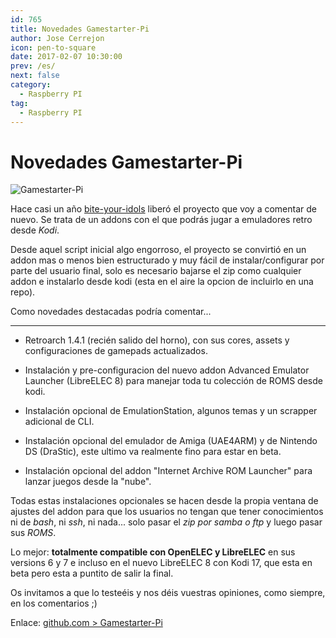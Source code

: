 ```yaml
---
id: 765
title: Novedades Gamestarter-Pi
author: Jose Cerrejon
icon: pen-to-square
date: 2017-02-07 10:30:00
prev: /es/
next: false
category:
  - Raspberry PI
tag:
  - Raspberry PI
---
```


# Novedades Gamestarter-Pi

![Gamestarter-Pi](/images/2017/02/gamestarter.png)

Hace casi un año [bite-your-idols](https://github.com/bite-your-idols) liberó el proyecto que voy a comentar de nuevo. Se trata de un addons con el que podrás jugar a emuladores retro desde *Kodi*.

Desde aquel script inicial algo engorroso, el proyecto se convirtió en un addon mas o menos bien estructurado y muy fácil de instalar/configurar por parte del usuario final, solo es necesario bajarse el zip como cualquier addon e instalarlo desde kodi (esta en el aire la opcion de incluirlo en una repo).

Como novedades destacadas podría comentar...

- - -
* Retroarch 1.4.1 (recién salido del horno), con sus cores, assets y configuraciones de gamepads actualizados.

* Instalación y pre-configuracion del nuevo addon Advanced Emulator Launcher (LibreELEC 8) para manejar toda tu colección de ROMS desde kodi.

* Instalación opcional de EmulationStation, algunos temas y un scrapper adicional de CLI.

* Instalación opcional del emulador de Amiga (UAE4ARM) y de Nintendo DS (DraStic), este ultimo va realmente fino para estar en beta.

* Instalación opcional del addon "Internet Archive ROM Launcher" para lanzar juegos desde la "nube".

Todas estas instalaciones opcionales se hacen desde la propia ventana de ajustes del addon para que los usuarios no tengan que tener conocimientos ni de *bash*, ni *ssh*, ni nada... solo pasar el *zip por samba o ftp* y luego pasar sus *ROMS*.

Lo mejor: **totalmente compatible con OpenELEC y LibreELEC** en sus versions 6 y 7 e incluso en el nuevo LibreELEC 8 con Kodi 17, que esta en beta pero esta a puntito de salir la final.

Os invitamos a que lo testeéis y nos déis vuestras opiniones, como siempre, en los comentarios ;)

Enlace: [github.com > Gamestarter-Pi](https://github.com/bite-your-idols/Gamestarter-Pi/blob/master/README-ES.md)